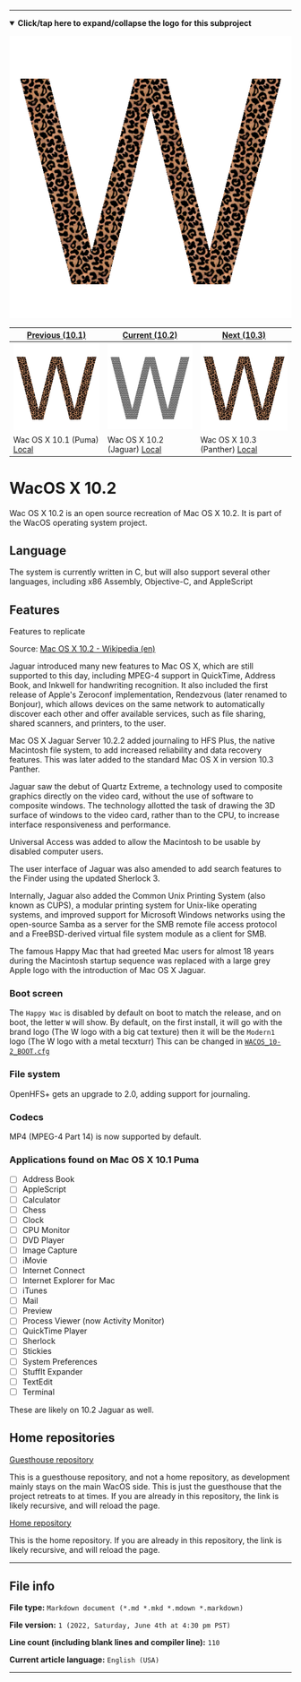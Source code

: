 
***

<details open><summary><b lang="en">Click/tap here to expand/collapse the logo for this subproject</b></summary>

![/W_Cats.png](/W_Cats.png)

</details>

<!--
| ![SadMac_Tiny64px_HighCompression.png](/SadMac_Tiny64px_HighCompression.png) Note: Wac OS X 10.1 is the last version where the happy Wac appears at the startup by default |
|-----------------------------------------------------------------------------------------------|
!-->

| [Previous (10.1)](https://github.com/seanpm2001/WacOS_X_10.1/) | [Current (10.2)](https://github.com/seanpm2001/WacOS_X_10.2) | [Next (10.3)](https://github.com/seanpm2001/WacOS_X_10.3/) |
|---|---|---|
| ![/W_Cats_HighCompression.png](/W_Cats_HighCompression.png) | ![/W_Modern1_HighCompression.png](/W_Modern1_HighCompression.png) | ![/W_Cats_HighCompression.png](/W_Cats_HighCompression.png)
| Wac OS X 10.1 (Puma) [Local](/WacOS_X/10.1) | Wac OS X 10.2 (Jaguar) [Local](/WacOS_X/10.2) | Wac OS X 10.3 (Panther) [Local](/WacOS_X/10.3) |

# WacOS X 10.2

Wac OS X 10.2 is an open source recreation of Mac OS X 10.2. It is part of the WacOS operating system project. 

## Language

The system is currently written in C, but will also support several other languages, including x86 Assembly, Objective-C, and AppleScript

## Features

Features to replicate

Source: [Mac OS X 10.2 - Wikipedia (en)](https://en.wikipedia.org/w/index.php?title=Mac_OS_X_Jaguar&oldid=1086547701)

Jaguar introduced many new features to Mac OS X, which are still supported to this day, including MPEG-4 support in QuickTime, Address Book, and Inkwell for handwriting recognition. It also included the first release of Apple's Zeroconf implementation, Rendezvous (later renamed to Bonjour), which allows devices on the same network to automatically discover each other and offer available services, such as file sharing, shared scanners, and printers, to the user.

Mac OS X Jaguar Server 10.2.2 added journaling to HFS Plus, the native Macintosh file system, to add increased reliability and data recovery features. This was later added to the standard Mac OS X in version 10.3 Panther.

Jaguar saw the debut of Quartz Extreme, a technology used to composite graphics directly on the video card, without the use of software to composite windows. The technology allotted the task of drawing the 3D surface of windows to the video card, rather than to the CPU, to increase interface responsiveness and performance.

Universal Access was added to allow the Macintosh to be usable by disabled computer users.

The user interface of Jaguar was also amended to add search features to the Finder using the updated Sherlock 3.

Internally, Jaguar also added the Common Unix Printing System (also known as CUPS), a modular printing system for Unix-like operating systems, and improved support for Microsoft Windows networks using the open-source Samba as a server for the SMB remote file access protocol and a FreeBSD-derived virtual file system module as a client for SMB.

The famous Happy Mac that had greeted Mac users for almost 18 years during the Macintosh startup sequence was replaced with a large grey Apple logo with the introduction of Mac OS X Jaguar.

### Boot screen

The `Happy Wac` is disabled by default on boot to match the release, and on boot, the letter `W` will show. By default, on the first install, it will go with the brand logo (The W logo with a big cat texture) then it will be the `Modern1` logo (The W logo with a metal tecxturr) This can be changed in [`WACOS_10-2_BOOT.cfg`](/10.2/WACOS_10-2_BOOT.cfg)

### File system

OpenHFS+ gets an upgrade to 2.0, adding support for journaling.

### Codecs

MP4 (MPEG-4 Part 14) is now supported by default.

### Applications found on Mac OS X 10.1 Puma

- [ ] Address Book
- [ ] AppleScript
- [ ] Calculator
- [ ] Chess
- [ ] Clock
- [ ] CPU Monitor
- [ ] DVD Player
- [ ] Image Capture
- [ ] iMovie
- [ ] Internet Connect
- [ ] Internet Explorer for Mac
- [ ] iTunes
- [ ] Mail
- [ ] Preview
- [ ] Process Viewer (now Activity Monitor)
- [ ] QuickTime Player
- [ ] Sherlock
- [ ] Stickies
- [ ] System Preferences
- [ ] StuffIt Expander
- [ ] TextEdit
- [ ] Terminal

These are likely on 10.2 Jaguar as well.

## Home repositories

[Guesthouse repository](https://github.com/seanpm2001/WacOS_X_10.2/)

This is a guesthouse repository, and not a home repository, as development mainly stays on the main WacOS side. This is just the guesthouse that the project retreats to at times. If you are already in this repository, the link is likely recursive, and will reload the page.

[Home repository](https://github.com/seanpm2001/WacOS/tree/WacOS-dev/WacOS_X/10.2/)

This is the home repository. If you are already in this repository, the link is likely recursive, and will reload the page.

***

## File info

**File type:** `Markdown document (*.md *.mkd *.mdown *.markdown)`

**File version:** `1 (2022, Saturday, June 4th at 4:30 pm PST)`

**Line count (including blank lines and compiler line):** `110`

**Current article language:** `English (USA)`

***

